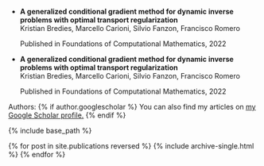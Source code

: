 

* <b> A generalized conditional gradient method for dynamic inverse problems with optimal transport regularization </b> <br>
  Kristian Bredies, Marcello Carioni, Silvio Fanzon, Francisco Romero  <br>

  Published in Foundations of Computational Mathematics, 2022

* <b> A generalized conditional gradient method for dynamic inverse problems with optimal transport regularization </b> <br>
  Kristian Bredies, Marcello Carioni, Silvio Fanzon, Francisco Romero  <br>

  Published in Foundations of Computational Mathematics, 2022

  
Authors: 
{% if author.googlescholar %}
  You can also find my articles on <u><a href="{{author.googlescholar}}">my Google Scholar profile</a>.</u>
{% endif %}

{% include base_path %}

{% for post in site.publications reversed %}
  {% include archive-single.html %}
{% endfor %}
